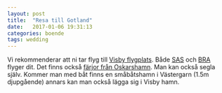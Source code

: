 ```yaml
---
layout: post
title:  "Resa till Gotland"
date:   2017-01-06 19:31:13
categories: boende
tags: wedding
---
```

Vi rekommenderar att ni tar flyg till [Visby flygplats](https://www.swedavia.se/visby). Både [SAS](http://www.sas.se) och [BRA](https://www.flygbra.se) flyger dit. Det finns också [färjor från Oskarshamn](http://www.destinationgotland.se). Man kan också segla själv. Kommer man med båt finns en småbåtshamn i Västergarn (1.5m djupgående) annars kan man också lägga sig i Visby hamn.
